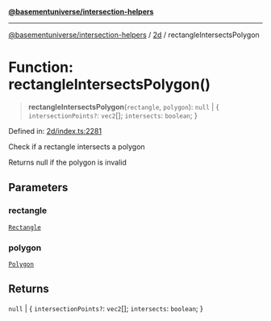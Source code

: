 [**@basementuniverse/intersection-helpers**](../../README.md)

***

[@basementuniverse/intersection-helpers](../../README.md) / [2d](../README.md) / rectangleIntersectsPolygon

# Function: rectangleIntersectsPolygon()

> **rectangleIntersectsPolygon**(`rectangle`, `polygon`): `null` \| \{ `intersectionPoints?`: `vec2`[]; `intersects`: `boolean`; \}

Defined in: [2d/index.ts:2281](https://github.com/basementuniverse/intersection-helpers/blob/98a1762f467a7b92d986d7a09e3582c961f718d2/src/2d/index.ts#L2281)

Check if a rectangle intersects a polygon

Returns null if the polygon is invalid

## Parameters

### rectangle

[`Rectangle`](../types/type-aliases/Rectangle.md)

### polygon

[`Polygon`](../types/type-aliases/Polygon.md)

## Returns

`null` \| \{ `intersectionPoints?`: `vec2`[]; `intersects`: `boolean`; \}

